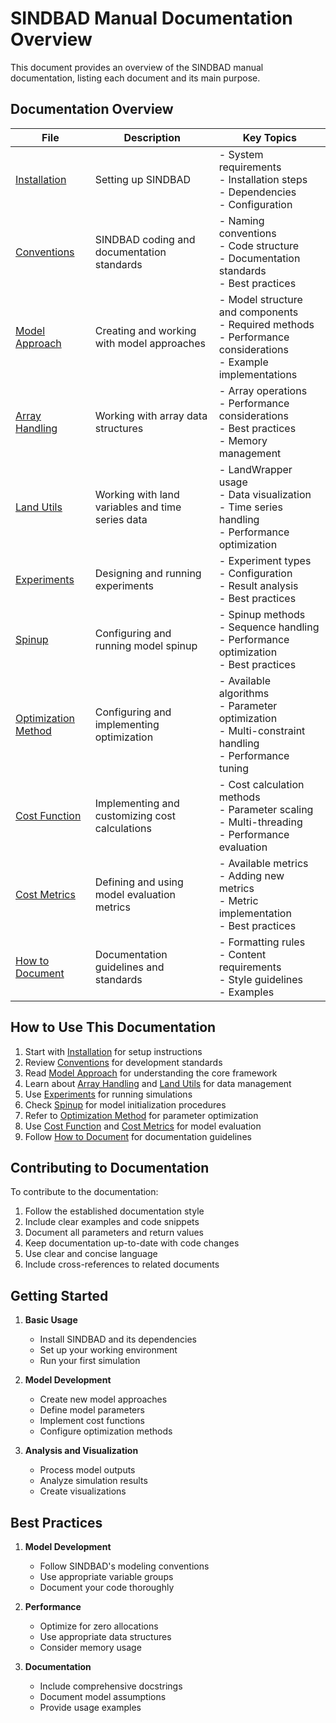 # SINDBAD Manual Documentation Overview

This document provides an overview of the SINDBAD manual documentation, listing each document and its main purpose.

## Documentation Overview

| File | Description | Key Topics |
|------|-------------|------------|
| [Installation](./install.md) | Setting up SINDBAD | - System requirements<br>- Installation steps<br>- Dependencies<br>- Configuration |
| [Conventions](./conventions.md) | SINDBAD coding and documentation standards | - Naming conventions<br>- Code structure<br>- Documentation standards<br>- Best practices |
| [Model Approach](./model_approach.md) | Creating and working with model approaches | - Model structure and components<br>- Required methods<br>- Performance considerations<br>- Example implementations |
| [Array Handling](./array_handling.md) | Working with array data structures | - Array operations<br>- Performance considerations<br>- Best practices<br>- Memory management |
| [Land Utils](./land_utils.md) | Working with land variables and time series data | - LandWrapper usage<br>- Data visualization<br>- Time series handling<br>- Performance optimization |
| [Experiments](./experiments.md) | Designing and running experiments | - Experiment types<br>- Configuration<br>- Result analysis<br>- Best practices |
| [Spinup](./spinup.md) | Configuring and running model spinup | - Spinup methods<br>- Sequence handling<br>- Performance optimization<br>- Best practices |
| [Optimization Method](./optimization_method.md) | Configuring and implementing optimization | - Available algorithms<br>- Parameter optimization<br>- Multi-constraint handling<br>- Performance tuning |
| [Cost Function](./cost_function.md) | Implementing and customizing cost calculations | - Cost calculation methods<br>- Parameter scaling<br>- Multi-threading<br>- Performance evaluation |
| [Cost Metrics](./cost_metrics.md) | Defining and using model evaluation metrics | - Available metrics<br>- Adding new metrics<br>- Metric implementation<br>- Best practices |
| [How to Document](./how_to_doc.md) | Documentation guidelines and standards | - Formatting rules<br>- Content requirements<br>- Style guidelines<br>- Examples |

## How to Use This Documentation

1. Start with [Installation](./install.md) for setup instructions
2. Review [Conventions](./conventions.md) for development standards
3. Read [Model Approach](./model_approach.md) for understanding the core framework
4. Learn about [Array Handling](./array_handling.md) and [Land Utils](./land_utils.md) for data management
5. Use [Experiments](./experiments.md) for running simulations
6. Check [Spinup](./spinup.md) for model initialization procedures
7. Refer to [Optimization Method](./optimization_method.md) for parameter optimization
8. Use [Cost Function](./cost_function.md) and [Cost Metrics](./cost_metrics.md) for model evaluation
9. Follow [How to Document](./how_to_doc.md) for documentation guidelines

## Contributing to Documentation

To contribute to the documentation:
1. Follow the established documentation style
2. Include clear examples and code snippets
3. Document all parameters and return values
4. Keep documentation up-to-date with code changes
5. Use clear and concise language
6. Include cross-references to related documents

## Getting Started

1. **Basic Usage**
   - Install SINDBAD and its dependencies
   - Set up your working environment
   - Run your first simulation

2. **Model Development**
   - Create new model approaches
   - Define model parameters
   - Implement cost functions
   - Configure optimization methods

3. **Analysis and Visualization**
   - Process model outputs
   - Analyze simulation results
   - Create visualizations

## Best Practices

1. **Model Development**
   - Follow SINDBAD's modeling conventions
   - Use appropriate variable groups
   - Document your code thoroughly

2. **Performance**
   - Optimize for zero allocations
   - Use appropriate data structures
   - Consider memory usage

3. **Documentation**
   - Include comprehensive docstrings
   - Document model assumptions
   - Provide usage examples
